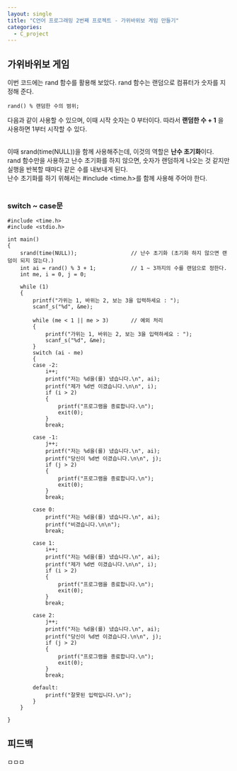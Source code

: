```yaml
---
layout: single
title: "C언어 프로그래밍 2번째 프로젝트 - 가위바위보 게임 만들기"
categories:
  - C_project
---
```


## 가위바위보 게임 
이번 코드에는 rand 함수를 활용해 보았다. rand 함수는 랜덤으로 컴퓨터가 숫자를 지정해 준다. <br>
```
rand() % 랜덤한 수의 범위;
  ```
다음과 같이 사용할 수 있으며, 이때 시작 숫자는 0 부터이다. 따라서 **랜덤한 수 + 1** 을 사용하면 1부터 시작할 수 있다.
<br> <br>

이때 srand(time(NULL))을 함께 사용해주는데, 이것의 역할은 **난수 초기화**이다. <br>
rand 함수만을 사용하고 난수 초기화를 하지 않으면, 숫자가 랜덤하게 나오는 것 같지만 실행을 반복할 때마다 같은 수를 내보내게 된다. <br>
난수 초기화를 하기 위해서는 #include <time.h>를 함께 사용해 주어야 한다. <br> <br>


### switch ~ case문
```
#include <time.h>
#include <stdio.h>

int main()
{
	srand(time(NULL));                 // 난수 초기화 (초기화 하지 않으면 랜덤이 되지 않는다.)
	int ai = rand() % 3 + 1;           // 1 ~ 3까지의 수를 랜덤으로 정한다.
	int me, i = 0, j = 0;

	while (1)
	{
		printf("가위는 1, 바위는 2, 보는 3을 입력하세요 : ");
		scanf_s("%d", &me);

		while (me < 1 || me > 3)       // 예외 처리
		{
			printf("가위는 1, 바위는 2, 보는 3을 입력하세요 : ");
			scanf_s("%d", &me);
		}
		switch (ai - me)
		{
		case -2:
			i++;
			printf("저는 %d을(를) 냈습니다.\n", ai);
			printf("제가 %d번 이겼습니다.\n\n", i);
			if (i > 2) 
			{
				printf("프로그램을 종료합니다.\n");
				exit(0);
			}
			break;

		case -1:
			j++;
			printf("저는 %d을(를) 냈습니다.\n", ai);
			printf("당신이 %d번 이겼습니다.\n\n", j);
			if (j > 2)
			{
				printf("프로그램을 종료합니다.\n");
				exit(0);
			}
			break;

		case 0:
			printf("저는 %d을(를) 냈습니다.\n", ai);
			printf("비겼습니다.\n\n");
			break;

		case 1:
			i++;
			printf("저는 %d을(를) 냈습니다.\n", ai);
			printf("제가 %d번 이겼습니다.\n\n", i);
			if (i > 2)
			{
				printf("프로그램을 종료합니다.\n");
				exit(0);
			}
			break;

		case 2:
			j++;
			printf("저는 %d을(를) 냈습니다.\n", ai);
			printf("당신이 %d번 이겼습니다.\n\n", j);
			if (j > 2) 
			{
				printf("프로그램을 종료합니다.\n");
				exit(0);
			}
			break;

		default:
			printf("잘못된 입력입니다.\n");
		}
	}
	
}
  ```

## 피드백
ㅁㅁㅁ
